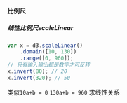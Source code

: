 #### 比例尺

##### 线性比例尺scaleLinear

```js
var x = d3.scaleLinear()
    .domain([10, 130])
    .range([0, 960]);
// 只有输入输出都是数字才可反转
x.invert(80); // 20
x.invert(320); // 50

```

类似`10a+b = 0` `130a+b = 960` 求线性关系